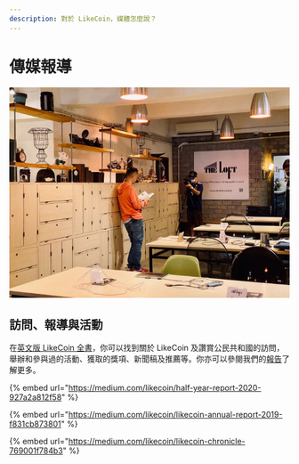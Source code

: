 ```yaml
---
description: 對於 LikeCoin，媒體怎麼說？
---
```


# 傳媒報導

![](../../.gitbook/assets/media.jpeg)

## 訪問、報導與活動 <a id="interviews"></a>

在[英文版 LikeCoin 全書](https://docs.like.co/on-the-news)，你可以找到關於 LikeCoin 及讚賞公民共和國的訪問，舉辦和參與過的活動、獲取的獎項、新聞稿及推薦等。你亦可以參閱我們的[報告](https://docs.like.co/weekly-progress-updates)了解更多。

{% embed url="https://medium.com/likecoin/half-year-report-2020-927a2a812f58" %}

{% embed url="https://medium.com/likecoin/likecoin-annual-report-2019-f831cb873801" %}

{% embed url="https://medium.com/likecoin/likecoin-chronicle-769001f784b3" %}

